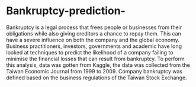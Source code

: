 # Bankruptcy-prediction-



Bankruptcy is a legal process that frees people or businesses from their obligations while also giving creditors a chance to repay them. This can have a severe influence on both the company and the global economy. Business practitioners, investors, governments and academic have long looked at techniques to predict the likelihood of a company failing to minimise the financial losses that can result from bankruptcy. To perform this analysis, data was gotten from Kaggle, the data was collected from the 
Taiwan Economic Journal from 1999 to 2009.  Company bankruptcy was defined based on the business regulations of the Taiwan Stock Exchange.
